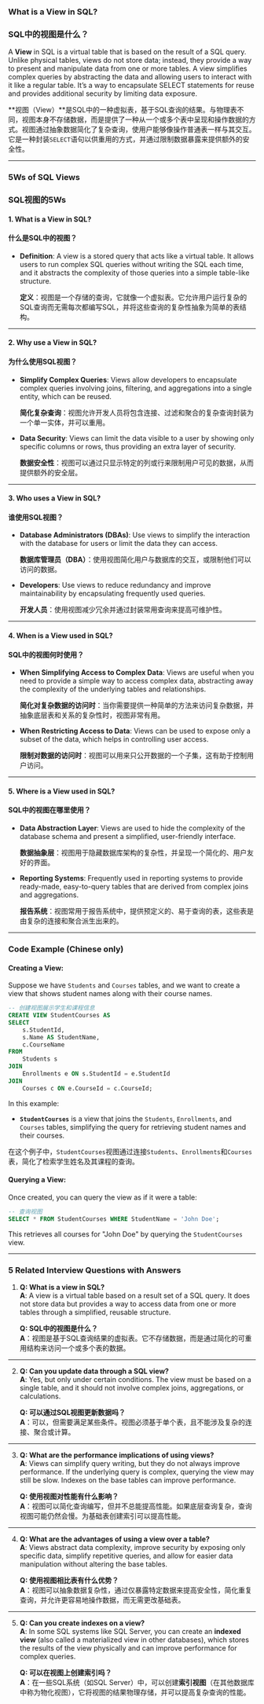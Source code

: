 ### **What is a View in SQL?**
### **SQL中的视图是什么？**

A **View** in SQL is a virtual table that is based on the result of a SQL query. Unlike physical tables, views do not store data; instead, they provide a way to present and manipulate data from one or more tables. A view simplifies complex queries by abstracting the data and allowing users to interact with it like a regular table. It’s a way to encapsulate SELECT statements for reuse and provides additional security by limiting data exposure.

**视图（View）**是SQL中的一种虚拟表，基于SQL查询的结果。与物理表不同，视图本身不存储数据，而是提供了一种从一个或多个表中呈现和操作数据的方式。视图通过抽象数据简化了复杂查询，使用户能够像操作普通表一样与其交互。它是一种封装`SELECT`语句以供重用的方式，并通过限制数据暴露来提供额外的安全性。

---

### **5Ws of SQL Views**
### **SQL视图的5Ws**

#### **1. What is a View in SQL?**
#### **什么是SQL中的视图？**

- **Definition**: A view is a stored query that acts like a virtual table. It allows users to run complex SQL queries without writing the SQL each time, and it abstracts the complexity of those queries into a simple table-like structure.

  **定义**：视图是一个存储的查询，它就像一个虚拟表。它允许用户运行复杂的SQL查询而无需每次都编写SQL，并将这些查询的复杂性抽象为简单的表结构。

---

#### **2. Why use a View in SQL?**
#### **为什么使用SQL视图？**

- **Simplify Complex Queries**: Views allow developers to encapsulate complex queries involving joins, filtering, and aggregations into a single entity, which can be reused.

  **简化复杂查询**：视图允许开发人员将包含连接、过滤和聚合的复杂查询封装为一个单一实体，并可以重用。

- **Data Security**: Views can limit the data visible to a user by showing only specific columns or rows, thus providing an extra layer of security.

  **数据安全性**：视图可以通过只显示特定的列或行来限制用户可见的数据，从而提供额外的安全层。

---

#### **3. Who uses a View in SQL?**
#### **谁使用SQL视图？**

- **Database Administrators (DBAs)**: Use views to simplify the interaction with the database for users or limit the data they can access.

  **数据库管理员（DBA）**：使用视图简化用户与数据库的交互，或限制他们可以访问的数据。

- **Developers**: Use views to reduce redundancy and improve maintainability by encapsulating frequently used queries.

  **开发人员**：使用视图减少冗余并通过封装常用查询来提高可维护性。

---

#### **4. When is a View used in SQL?**
#### **SQL中的视图何时使用？**

- **When Simplifying Access to Complex Data**: Views are useful when you need to provide a simple way to access complex data, abstracting away the complexity of the underlying tables and relationships.

  **简化对复杂数据的访问时**：当你需要提供一种简单的方法来访问复杂数据，并抽象底层表和关系的复杂性时，视图非常有用。

- **When Restricting Access to Data**: Views can be used to expose only a subset of the data, which helps in controlling user access.

  **限制对数据的访问时**：视图可以用来只公开数据的一个子集，这有助于控制用户访问。

---

#### **5. Where is a View used in SQL?**
#### **SQL中的视图在哪里使用？**

- **Data Abstraction Layer**: Views are used to hide the complexity of the database schema and present a simplified, user-friendly interface.

  **数据抽象层**：视图用于隐藏数据库架构的复杂性，并呈现一个简化的、用户友好的界面。

- **Reporting Systems**: Frequently used in reporting systems to provide ready-made, easy-to-query tables that are derived from complex joins and aggregations.

  **报告系统**：视图常用于报告系统中，提供预定义的、易于查询的表，这些表是由复杂的连接和聚合派生出来的。

---

### **Code Example (Chinese only)**

#### **Creating a View**:
Suppose we have `Students` and `Courses` tables, and we want to create a view that shows student names along with their course names.

```sql
-- 创建视图展示学生和课程信息
CREATE VIEW StudentCourses AS
SELECT 
    s.StudentId, 
    s.Name AS StudentName, 
    c.CourseName
FROM 
    Students s
JOIN 
    Enrollments e ON s.StudentId = e.StudentId
JOIN 
    Courses c ON e.CourseId = c.CourseId;
```

In this example:
- **`StudentCourses`** is a view that joins the `Students`, `Enrollments`, and `Courses` tables, simplifying the query for retrieving student names and their courses.

在这个例子中，`StudentCourses`视图通过连接`Students`、`Enrollments`和`Courses`表，简化了检索学生姓名及其课程的查询。

#### **Querying a View**:
Once created, you can query the view as if it were a table:

```sql
-- 查询视图
SELECT * FROM StudentCourses WHERE StudentName = 'John Doe';
```

This retrieves all courses for "John Doe" by querying the `StudentCourses` view.

---

### **5 Related Interview Questions with Answers**

1. **Q: What is a view in SQL?**  
   **A**: A view is a virtual table based on a result set of a SQL query. It does not store data but provides a way to access data from one or more tables through a simplified, reusable structure.
   
   **Q: SQL中的视图是什么？**  
   **A**：视图是基于SQL查询结果的虚拟表。它不存储数据，而是通过简化的可重用结构来访问一个或多个表的数据。

---

2. **Q: Can you update data through a SQL view?**  
   **A**: Yes, but only under certain conditions. The view must be based on a single table, and it should not involve complex joins, aggregations, or calculations.

   **Q: 可以通过SQL视图更新数据吗？**  
   **A**：可以，但需要满足某些条件。视图必须基于单个表，且不能涉及复杂的连接、聚合或计算。

---

3. **Q: What are the performance implications of using views?**  
   **A**: Views can simplify query writing, but they do not always improve performance. If the underlying query is complex, querying the view may still be slow. Indexes on the base tables can improve performance.

   **Q: 使用视图对性能有什么影响？**  
   **A**：视图可以简化查询编写，但并不总能提高性能。如果底层查询复杂，查询视图可能仍然会慢。为基础表创建索引可以提高性能。

---

4. **Q: What are the advantages of using a view over a table?**  
   **A**: Views abstract data complexity, improve security by exposing only specific data, simplify repetitive queries, and allow for easier data manipulation without altering the base tables.

   **Q: 使用视图相比表有什么优势？**  
   **A**：视图可以抽象数据复杂性，通过仅暴露特定数据来提高安全性，简化重复查询，并允许更容易地操作数据，而无需更改基础表。

---

5. **Q: Can you create indexes on a view?**  
   **A**: In some SQL systems like SQL Server, you can create an **indexed view** (also called a materialized view in other databases), which stores the results of the view physically and can improve performance for complex queries.

   **Q: 可以在视图上创建索引吗？**  
   **A**：在一些SQL系统（如SQL Server）中，可以创建**索引视图**（在其他数据库中称为物化视图），它将视图的结果物理存储，并可以提高复杂查询的性能。
